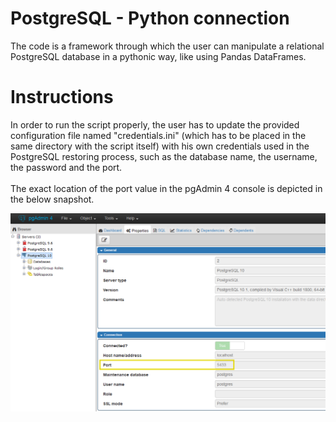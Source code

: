 # PostgreSQL - Python connection

Τhe code is a framework through which the user can manipulate a relational PostgreSQL database in a pythonic way, like using Pandas DataFrames. <br />

# Instructions

In order to run the script properly, the user has to update the provided configuration file named "credentials.ini" (which has to be placed in the same directory with the script itself) with his own credentials used in the PostgreSQL restoring process, such as the database name, the username, the password and the port. <br />
 <br />
The exact location of the port value in the pgAdmin 4 console is depicted in the below snapshot. <br />

![alt text](img/port.png)
